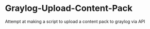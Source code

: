 # Graylog-Upload-Content-Pack
Attempt at making a script to upload a content pack to graylog via API
